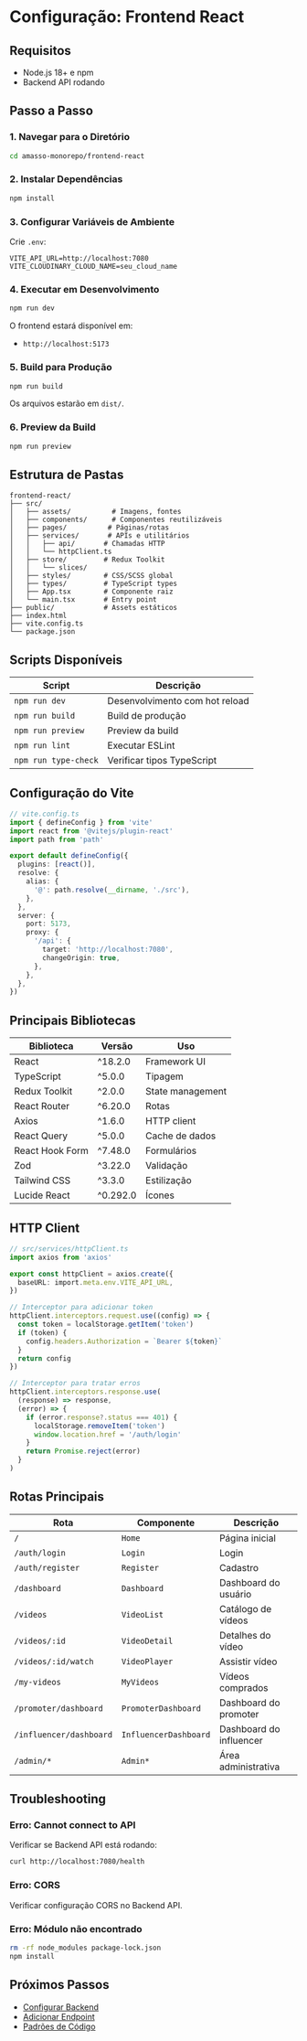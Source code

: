 # Configuração: Frontend React

## Requisitos

- Node.js 18+ e npm
- Backend API rodando

## Passo a Passo

### 1. Navegar para o Diretório

```bash
cd amasso-monorepo/frontend-react
```

### 2. Instalar Dependências

```bash
npm install
```

### 3. Configurar Variáveis de Ambiente

Crie `.env`:

```env
VITE_API_URL=http://localhost:7080
VITE_CLOUDINARY_CLOUD_NAME=seu_cloud_name
```

### 4. Executar em Desenvolvimento

```bash
npm run dev
```

O frontend estará disponível em:
- `http://localhost:5173`

### 5. Build para Produção

```bash
npm run build
```

Os arquivos estarão em `dist/`.

### 6. Preview da Build

```bash
npm run preview
```

## Estrutura de Pastas

```
frontend-react/
├── src/
│   ├── assets/          # Imagens, fontes
│   ├── components/      # Componentes reutilizáveis
│   ├── pages/          # Páginas/rotas
│   ├── services/       # APIs e utilitários
│   │   ├── api/       # Chamadas HTTP
│   │   └── httpClient.ts
│   ├── store/         # Redux Toolkit
│   │   └── slices/
│   ├── styles/        # CSS/SCSS global
│   ├── types/         # TypeScript types
│   ├── App.tsx        # Componente raiz
│   └── main.tsx       # Entry point
├── public/            # Assets estáticos
├── index.html
├── vite.config.ts
└── package.json
```

## Scripts Disponíveis

| Script | Descrição |
|--------|-----------|
| `npm run dev` | Desenvolvimento com hot reload |
| `npm run build` | Build de produção |
| `npm run preview` | Preview da build |
| `npm run lint` | Executar ESLint |
| `npm run type-check` | Verificar tipos TypeScript |

## Configuração do Vite

```typescript
// vite.config.ts
import { defineConfig } from 'vite'
import react from '@vitejs/plugin-react'
import path from 'path'

export default defineConfig({
  plugins: [react()],
  resolve: {
    alias: {
      '@': path.resolve(__dirname, './src'),
    },
  },
  server: {
    port: 5173,
    proxy: {
      '/api': {
        target: 'http://localhost:7080',
        changeOrigin: true,
      },
    },
  },
})
```

## Principais Bibliotecas

| Biblioteca | Versão | Uso |
|------------|--------|-----|
| React | ^18.2.0 | Framework UI |
| TypeScript | ^5.0.0 | Tipagem |
| Redux Toolkit | ^2.0.0 | State management |
| React Router | ^6.20.0 | Rotas |
| Axios | ^1.6.0 | HTTP client |
| React Query | ^5.0.0 | Cache de dados |
| React Hook Form | ^7.48.0 | Formulários |
| Zod | ^3.22.0 | Validação |
| Tailwind CSS | ^3.3.0 | Estilização |
| Lucide React | ^0.292.0 | Ícones |

## HTTP Client

```typescript
// src/services/httpClient.ts
import axios from 'axios'

export const httpClient = axios.create({
  baseURL: import.meta.env.VITE_API_URL,
})

// Interceptor para adicionar token
httpClient.interceptors.request.use((config) => {
  const token = localStorage.getItem('token')
  if (token) {
    config.headers.Authorization = `Bearer ${token}`
  }
  return config
})

// Interceptor para tratar erros
httpClient.interceptors.response.use(
  (response) => response,
  (error) => {
    if (error.response?.status === 401) {
      localStorage.removeItem('token')
      window.location.href = '/auth/login'
    }
    return Promise.reject(error)
  }
)
```

## Rotas Principais

| Rota | Componente | Descrição |
|------|-----------|-----------|
| `/` | `Home` | Página inicial |
| `/auth/login` | `Login` | Login |
| `/auth/register` | `Register` | Cadastro |
| `/dashboard` | `Dashboard` | Dashboard do usuário |
| `/videos` | `VideoList` | Catálogo de vídeos |
| `/videos/:id` | `VideoDetail` | Detalhes do vídeo |
| `/videos/:id/watch` | `VideoPlayer` | Assistir vídeo |
| `/my-videos` | `MyVideos` | Vídeos comprados |
| `/promoter/dashboard` | `PromoterDashboard` | Dashboard do promoter |
| `/influencer/dashboard` | `InfluencerDashboard` | Dashboard do influencer |
| `/admin/*` | `Admin*` | Área administrativa |

## Troubleshooting

### Erro: Cannot connect to API

Verificar se Backend API está rodando:

```bash
curl http://localhost:7080/health
```

### Erro: CORS

Verificar configuração CORS no Backend API.

### Erro: Módulo não encontrado

```bash
rm -rf node_modules package-lock.json
npm install
```

## Próximos Passos

- [Configurar Backend](backend.md)
- [Adicionar Endpoint](../desenvolvimento/adicionar-endpoint.md)
- [Padrões de Código](../desenvolvimento/padroes-codigo.md)

